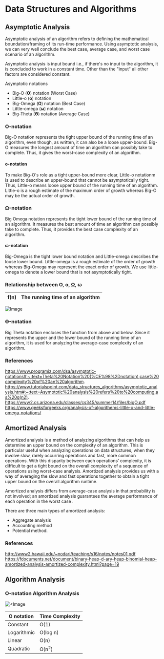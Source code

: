 # Data Structures and Algorithms
## Asymptotic Analysis
Asymptotic analysis of an algorithm refers to defining the mathematical boundation/framing of its run-time performance. Using asymptotic analysis, we can very well conclude the best case, average case, and worst case scenario of an algorithm.

Asymptotic analysis is input bound i.e., if there's no input to the algorithm, it is concluded to work in a constant time. Other than the "input" all other factors are considered constant.

Asymptotic notations
- Big-O (**O**)  notation (Worst Case)
- Little-o (**o**) notation
- Big-Omega (**Ω**) notation (Best Case)
- Little-omega (**ω**) notation
- Big-Theta (**Θ**) notation (Average Case)

### O-notation
Big-O notation represents the tight upper bound of the running time of an algorithm, even though, as written, it can also be a loose upper-bound. Big-O measures the longest amount of time an algorithm can possibly take to complete. Thus, it gives the worst-case complexity of an algorithm.
#### o-notation
To make Big-O's role as a tight upper-bound more clear, Little-o notationm is used to describe an upper-bound that cannot be asymptotically tight. Thus, Little-o means loose upper bound of the running time of an algorithm. Little-o is a rough estimate of the maximum order of growth whereas Big-Ο may be the actual order of growth. 
### Ω-notation
Big Omega notation represents the tight lower bound of the running time of an algorithm. It measures the best amount of time an algorithm can possibly take to complete. Thus, it provides the best case complexity of an algorithm.
#### ω-notation
Big-Omega is the tight lower bound notation and Little-omega describes the loose lower bound. Little-omega is a rough estimate of the order of growth whereas Big-Omega may represent the exact order of growth. We use little-omega to denote a lower bound that is not asymptotically tight.

### Relationship between **O, o, Ω, ω**
| f(n) | The running time of an algorithm |
| -| - |

![Image](/../main/Resources/Analysis-of-Algorithms-little-o-omega.png)

### Θ-notation
Big Theta notation encloses the function from above and below. Since it represents the upper and the lower bound of the running time of an algorithm, it is used for analyzing the average-case complexity of an algorithm.

### References
https://www.programiz.com/dsa/asymptotic-notations#:~:text=Theta%20Notation%20(%CE%98%2Dnotation),case%20complexity%20of%20an%20algorithm.
https://www.tutorialspoint.com/data_structures_algorithms/asymptotic_analysis.htm#:~:text=Asymptotic%20analysis%20refers%20to%20computing,as%20g(n2).
https://www2.cs.arizona.edu/classes/cs345/summer14/files/bigO.pdf
https://www.geeksforgeeks.org/analysis-of-algorithems-little-o-and-little-omega-notations/

## Amortized Analysis
Amortized analysis is a method of analyzing algorithms that can help us determine an upper bound on the complexity of an algorithm. This is particular useful when analyzing operations on data structures, when they involve slow, rarely occurring operations and fast, more common operations. With this disparity between each operations’ complexity, it is difficult to get a tight bound on the overall complexity of a sequence of operations using worst-case analysis. Amortized analysis provides us with a way of averaging the slow and fast operations together to obtain a tight upper bound on the overall algorithm runtime.

Amortized analysis differs from average-case analysis in that probability is not involved; an amortized analysis guarantees the average performance of each operation in the worst case . 

There are three main types of amortized analysis: 
- Aggregate analysis
- Accounting method
- Potential method.
### References
http://www2.hawaii.edu/~nodari/teaching/s16/notes/notes01.pdf
https://fdocuments.net/document/binary-heap-d-ary-heap-binomial-heap-amortized-analysis-amortized-complexity.html?page=19

## Algorithm Analysis
### O-notation Algorithm Analysis
![<Image](/../main/Resources/Big-o%20Notation%20Algorithm%20Analysis.png)

|  **O** notation | Time Complexity |
| ---- | ---- |
| Constant | O(1) |
| Logarithmic | O(log n) |
| Linear | O(n) |
| Quadratic | O(n<sup>2</sup>) |
